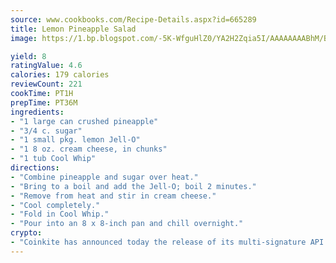 ```yaml
---
source: www.cookbooks.com/Recipe-Details.aspx?id=665289
title: Lemon Pineapple Salad
image: https://1.bp.blogspot.com/-5K-WfguHlZ0/YA2H2Zqia5I/AAAAAAAABhM/Bdgu68p4aG0Q6jWdy3eGaUXSKw5p3sdxwCLcBGAsYHQ/s324/7.png

yield: 8
ratingValue: 4.6
calories: 179 calories
reviewCount: 221
cookTime: PT1H
prepTime: PT36M
ingredients:
- "1 large can crushed pineapple"
- "3/4 c. sugar"
- "1 small pkg. lemon Jell-O"
- "1 8 oz. cream cheese, in chunks"
- "1 tub Cool Whip"
directions:
- "Combine pineapple and sugar over heat."
- "Bring to a boil and add the Jell-O; boil 2 minutes."
- "Remove from heat and stir in cream cheese."
- "Cool completely."
- "Fold in Cool Whip."
- "Pour into an 8 x 8-inch pan and chill overnight."
crypto:
- "Coinkite has announced today the release of its multi-signature API and Co-sign Pages, giving users the first Bitcoin platform of its kind to support M-of-15 signatures."
---
```

